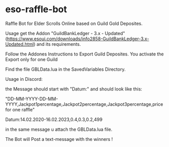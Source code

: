 # eso-raffle-bot
Raffle Bot for Elder Scrolls Online based on Guild Gold Deposites.

Usage 
get the Addon "GuildBankLedger - 3.x - Updated" (https://www.esoui.com/downloads/info2858-GuildBankLedger-3.x-Updated.html) and its requirements.

Follow the Addones Instructions to Export Guild Deposites.
You activate the Export only for one Guild

Find the file GBLData.lua in the SavedVariables Directory.

Usage in Discord:

the Message should start with "Datum:" 
and should look like this:

"DD-MM-YYYY-DD-MM-YYYY,Jackpot1percentage,Jackpot2percentage,Jackpot3percentage,price for one raffle"

Datum:14.02.2020-16.02.2023,0.4,0.3,0.2,499

in the same message u attach the GBLData.lua file.
 
The Bot will Post a text-message with the winners !
 
 
